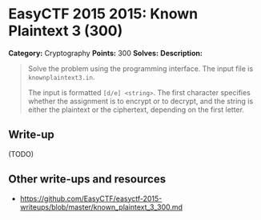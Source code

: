 # EasyCTF 2015 2015: Known Plaintext 3 (300)

**Category:** Cryptography
**Points:** 300
**Solves:** 
**Description:**

> Solve the problem using the programming interface. The input file is `knownplaintext3.in`.
> 
> 
> The input is formatted `[d/e] <string>`. The first character specifies whether the assignment is to encrypt or to decrypt, and the string is either the plaintext or the ciphertext, depending on the first letter.


## Write-up

(TODO)

## Other write-ups and resources

* <https://github.com/EasyCTF/easyctf-2015-writeups/blob/master/known_plaintext_3_300.md>
